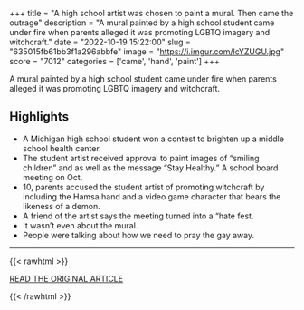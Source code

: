 +++
title = "A high school artist was chosen to paint a mural. Then came the outrage"
description = "A mural painted by a high school student came under fire when parents alleged it was promoting LGBTQ imagery and witchcraft."
date = "2022-10-19 15:22:00"
slug = "635015fb61bb3f1a296abbfe"
image = "https://i.imgur.com/lcYZUGU.jpg"
score = "7012"
categories = ['came', 'hand', 'paint']
+++

A mural painted by a high school student came under fire when parents alleged it was promoting LGBTQ imagery and witchcraft.

## Highlights

- A Michigan high school student won a contest to brighten up a middle school health center.
- The student artist received approval to paint images of “smiling children” and as well as the message “Stay Healthy.” A school board meeting on Oct.
- 10, parents accused the student artist of promoting witchcraft by including the Hamsa hand and a video game character that bears the likeness of a demon.
- A friend of the artist says the meeting turned into a “hate fest.
- It wasn’t even about the mural.
- People were talking about how we need to pray the gay away.

---

{{< rawhtml >}}
  <p class="article-category">
    <a target="_blank" href="https://www.nbcnews.com/nbc-out/out-news/high-school-artist-was-chosen-paint-mural-came-outrage-rcna52715">READ THE ORIGINAL ARTICLE</a>
  </p>
{{< /rawhtml >}}
